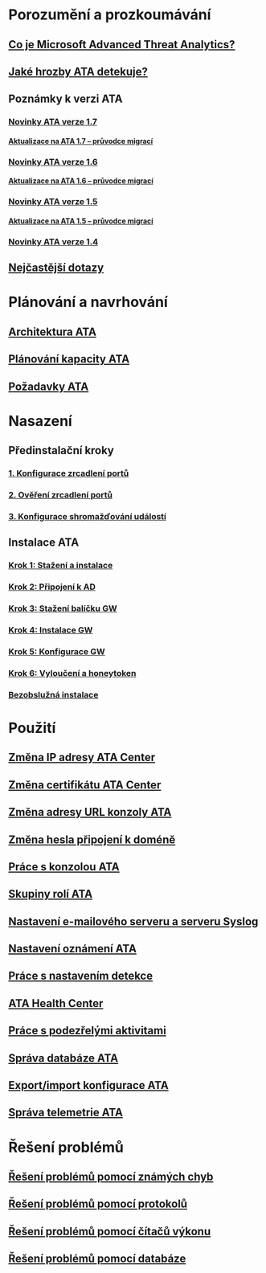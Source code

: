# Porozumění a prozkoumávání
## [Co je Microsoft Advanced Threat Analytics?](/advanced-threat-analytics/understand-explore/what-is-ata)
## [Jaké hrozby ATA detekuje?](/advanced-threat-analytics/understand-explore/ata-threats)
## Poznámky k verzi ATA
### [Novinky ATA verze 1.7](/advanced-threat-analytics/understand-explore/whats-new-version-1.7)
#### [Aktualizace na ATA 1.7 – průvodce migrací](/advanced-threat-analytics/understand-explore/ata-update-1.7-migration-guide)
### [Novinky ATA verze 1.6](/advanced-threat-analytics/understand-explore/whats-new-version-1.6)
#### [Aktualizace na ATA 1.6 – průvodce migrací](/advanced-threat-analytics/understand-explore/ata-update-1.6-migration-guide)
### [Novinky ATA verze 1.5](/advanced-threat-analytics/understand-explore/whats-new-version-1.5)
#### [Aktualizace na ATA 1.5 – průvodce migrací](/advanced-threat-analytics/understand-explore/ata-update-1.5-migration-guide)
### [Novinky ATA verze 1.4](/advanced-threat-analytics/understand-explore/whats-new-version-1.4)
## [Nejčastější dotazy](/advanced-threat-analytics/understand-explore/ata-technical-faq)
# Plánování a navrhování
## [Architektura ATA](/advanced-threat-analytics/plan-design/ata-architecture)
## [Plánování kapacity ATA](/advanced-threat-analytics/plan-design/ata-capacity-planning)
## [Požadavky ATA](/advanced-threat-analytics/plan-design/ata-prerequisites)
# Nasazení
## Předinstalační kroky
### [1. Konfigurace zrcadlení portů](configure-port-mirroring.md)
### [2. Ověření zrcadlení portů](validate-port-mirroring.md)
### [3. Konfigurace shromažďování událostí](configure-event-collection.md)
## Instalace ATA
### [Krok 1: Stažení a instalace](/advanced-threat-analytics/deploy-use/install-ata-step1.md)
### [Krok 2: Připojení k AD](/advanced-threat-analytics/deploy-use/install-ata-step2.md)
### [Krok 3: Stažení balíčku GW](/advanced-threat-analytics/deploy-use/install-ata-step3.md)
### [Krok 4: Instalace GW](/advanced-threat-analytics/deploy-use/install-ata-step4.md)
### [Krok 5: Konfigurace GW](/advanced-threat-analytics/deploy-use/install-ata-step5.md)
### [Krok 6: Vyloučení a honeytoken](/advanced-threat-analytics/deploy-use/install-ata-step6.md)
### [Bezobslužná instalace](ata-silent-installation.md)
# Použití
## [Změna IP adresy ATA Center](modifying-ata-config-centerip.md)
## [Změna certifikátu ATA Center](modifying-ata-config-centercert.md)
## [Změna adresy URL konzoly ATA](modifying-ata-config-consoleurl.md)
## [Změna hesla připojení k doméně](modifying-ata-config-dcpassword.md)
## [Práce s konzolou ATA](working-with-ata-console.md)
## [Skupiny rolí ATA](ata-role-groups.md)
## [Nastavení e-mailového serveru a serveru Syslog](setting-syslog-email-server-settings.md)
## [Nastavení oznámení ATA](setting-ata-alerts.md)
## [Práce s nastavením detekce](working-with-detection-settings.md)
## [ATA Health Center](ata-health-center.md)
## [Práce s podezřelými aktivitami](working-with-suspicious-activities.md)
## [Správa databáze ATA](ata-database-management.md)
## [Export/import konfigurace ATA](ata-configuration-file.md)
## [Správa telemetrie ATA](manage-telemetry-settings.md)
# Řešení problémů
## [Řešení problémů pomocí známých chyb](/advanced-threat-analytics/troubleshoot/troubleshooting-ata-known-errors)
## [Řešení problémů pomocí protokolů](/advanced-threat-analytics/troubleshoot/troubleshooting-ata-using-logs)
## [Řešení problémů pomocí čítačů výkonu](/advanced-threat-analytics/troubleshoot/troubleshooting-ata-using-perf-counters)
## [Řešení problémů pomocí databáze](/advanced-threat-analytics/troubleshoot/troubleshooting-ata-using-ata-database)


<!--HONumber=Feb17_HO1-->


